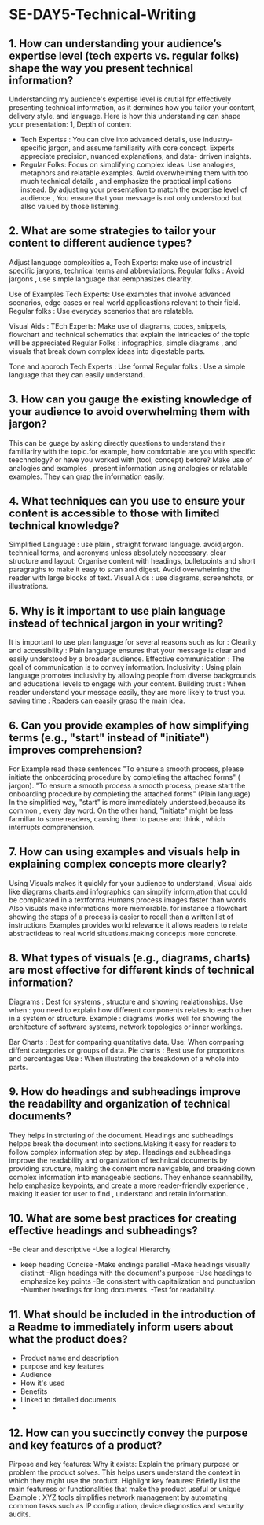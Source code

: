 # SE-DAY5-Technical-Writing

## 1. How can understanding your audience’s expertise level (tech experts vs. regular folks) shape the way you present technical information?
Understanding my audience's expertise level is crutial fpr effectively presenting technical information, as it dermines how you tailor your content, delivery style, and language. Here is how this understanding can shape your presentation:
1, Depth of content
- Tech Expertss : You can dive into advanced details, use industry-specific jargon, and assume familiarity with core concept. Experts appreciate precision, nuanced explanations, and data- drriven insights.
- Regular Folks: Focus on simplifying complex ideas. Use analogies, metaphors and relatable examples. Avoid overwhelming them with too much technical details , and emphasize the practical implications instead.
  By adjusting your presentation to match the expertise level of audience , You ensure that your message is not only understood but allso valued by those listening.


## 2. What are some strategies to tailor your content to different audience types?
Adjust language complexities
a, Tech Experts: make use of industrial specific jargons, technical terms and abbreviations.
Regular folks : Avoid jargons , use simple language that eemphasizes clearity.

Use of Examples
Tech Experts: Use examples that involve advanced scenarios, edge cases or real world applicastions relevant to their field.
Regular folks : Use everyday scenerios that are relatable.

Visual Aids : 
TEch Experts: Make use of diagrams, codes, snippets, flowchart and technical schematics that explain the intricacies of the topic will be appreciated
Regular Folks : infographics, simple diagrams , and visuals that break down complex ideas into digestable parts.

Tone and approch
 Tech Experts : Use formal 
 Regular folks : Use a simple language that they can easily understand.

## 3. How can you gauge the existing knowledge of your audience to avoid overwhelming them with jargon?
This can be guage by asking directly questions to understand their familiariry with the topic.for example, how comfortable are you with specific teechnology? or have you worked with (tool, concept) before?
Make use of analogies and examples , present information using analogies or relatable examples. They can grap the information easily.

## 4. What techniques can you use to ensure your content is accessible to those with limited technical knowledge?
 Simplified  Language : use plain , straight forward language. avoidjargon. technical terms, and acronyms unless absolutely neccessary.
 clear structure and layout: Organise content with headings, bulletpoints and short paragraghs to make it easy to scan and digest. Avoid overwhelming the reader  with large blocks of text.
Visual Aids : use diagrams, screenshots, or illustrations.

## 5. Why is it important to use plain language instead of technical jargon in your writing?
It is important to use plan language for several reasons such as for :
Clearity and accessibility : Plain language ensures that your message is clear and easily understood by a broader audience. 
Effective communication : The goal of communication is to convey  information.
Inclusivity : Using plain language promotes inclusivity by allowing people from diverse backgrounds and educational levels to engage with your content.
Building trust : When reader understand your message easily, they are more likely to trust you.
saving time : Readers can eaasily grasp the main idea.

## 6. Can you provide examples of how simplifying terms (e.g., "start" instead of "initiate") improves comprehension?

For Example read these sentences
"To ensure a smooth process, please initiate the onboardding procedure by completing the attached forms" ( jargon).
"To ensure a smooth process a smooth process, please start the onboarding procedure by completing the attached forms" (Plain language)
In the simplified way, "start" is more immediately understood,because its common , every day word. On the other hand, "initiate" might be less farmiliar to some readers, causing them to pause and think , which interrupts comprehension.



## 7. How can using examples and visuals help in explaining complex concepts more clearly?
Using Visuals makes it quickly for your audience to understand, Visual aids like diagrams,charts,and infographics can simplify inform,ation that could be complicated in a textforma.Humans process images faster than words.
Also visuals make informations more memorable. for instance a flowchart showing the steps of a process is easier to recall than a written list of instructions
 Examples provides world relevance it allows readers to relate abstractideas to real world situations.making concepts more concrete.
 
## 8. What types of visuals (e.g., diagrams, charts) are most effective for different kinds of technical information?
Diagrams :  Dest for systems , structure and showing realationships.
Use when : you need to explain how different components relates to each other in a system or structure.
Example : diagrams works well for showing the architecture of software systems, network topologies or inner workings.

Bar Charts : Best for comparing quantitative data.
Use: When comparing diffent categories or groups of data.
Pie charts : Best use for proportions and percentages 
Use : When illustrating the breakdown of a whole into parts.

## 9. How do headings and subheadings improve the readability and organization of technical documents?
They helps in strcturing of the document. Headings and subheadings helpps break the document into sections.Making it easy for readers to follow complex information step by step.
Headings and subheadings improve the readability and organization of technical documents by providing structure, making the content more navigable, and breaking down complex information into manageable sections. They enhance scannability, help emphasize keypoints, and create a more reader-friendly experience , making it easier for user to find , understand and retain information.

## 10. What are some best practices for creating effective headings and subheadings?
-Be clear and descriptive
-Use a logical Hierarchy
- keep heading Concise
-Make endings parallel
-Make headings visually distinct
-Align headings with the document's purpose
-Use headings to emphasize key points
-Be consistent with capitalization and punctuation
-Number headings for long documents.
-Test for readability.

## 11. What should be included in the introduction of a Readme to immediately inform users about what the product does?
- Product name and description
- purpose and key features
- Audience
- How it's used
- Benefits
- Linked to detailed documents
- 
## 12. How can you succinctly convey the purpose and key features of a product?
Pirpose and key features:
Why it exists: Explain the primary purpose or problem the product solves. This helps users understand the context in which they might use the product.
Highlight key features: Briefly list the main featuress or functionalities that make the product useful or unique
Example : XYZ tools simplifies network management by automating common tasks such as IP configuration, device diagnostics and security audits.
